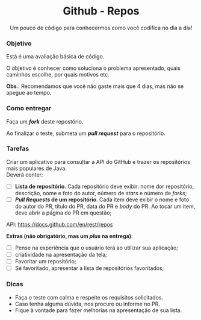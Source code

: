 <h1 align="center">Github - Repos</h1>

<p align="center">Um pouco de código para conhecermos como você codifica no dia a dia!</p>

<h3>Objetivo</h3>

Está é uma avaliação básica de código.

O objetivo é conhecer como soluciona o problema apresentado, quais caminhos escolhe, por quais motivos etc.

<b>Obs</b>.: Recomendamos que você não gaste mais que 4 dias, mas não se apegue ao tempo.

<h3>Como entregar</h3>

Faça um <b><i>fork</i></b> deste repostório.

Ao finalizar o teste, submeta um <b><i>pull request</b></i> para o repositório.

<h3>Tarefas</h3>
Criar um aplicativo para consultar a API do GitHub e trazer os repositórios mais populares de Java.
<br>
Deverá conter:

- [ ] <b>Lista de repositório</b>. Cada repositório deve exibir: nome dor repositório, descrição, nome e foto do autor, número de <i>stars</i> e número de <i>forks</i>;
- [ ] <b><i>Pull Requests</i> de um repositório</b>. Cada item deve exibir o nome e foto do autor do PR, título do PR, data do PR e <i>body</i> do PR. Ao tocar um item, deve abrir a página do PR em questão;

API: https://docs.github.com/en/rest/repos
<br>

<b>Extras (não obrigatório, mas um <i>plus</i> na entrega)</b>:
- [ ] Pense na experiência que o usuário terá ao utilizar sua aplicação;
- [ ] criatividade na apresentação da tela;
- [ ] Favoritar um repositório;
- [ ] Se favoritado, apresentar a lista de repositórios favoritados;

<h3>Dicas</h3>

- Faça o teste com calma e respeite os requisitos solicitados.
- Caso tenha alguma dúvida, nos procure ou informe no PR.
- Fique à vontade para fazer melhorias na apresentação de sua lista.
